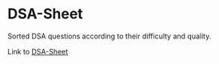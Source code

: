 # DSA-Sheet
Sorted DSA questions according to their difficulty and quality.

Link to [DSA-Sheet]([url](https://docs.google.com/document/d/107mFIXnikVliceI8wfAsJ6Q2mVlWKIHZILKQBA8mxx8/edit?usp=sharing))
